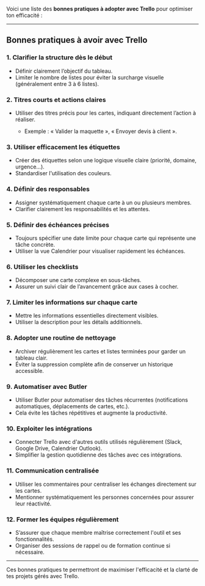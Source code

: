 Voici une liste des **bonnes pratiques à adopter avec Trello** pour optimiser ton efficacité :

---

## Bonnes pratiques à avoir avec Trello

### 1. **Clarifier la structure dès le début**

* Définir clairement l’objectif du tableau.
* Limiter le nombre de listes pour éviter la surcharge visuelle (généralement entre 3 à 6 listes).

### 2. **Titres courts et actions claires**

* Utiliser des titres précis pour les cartes, indiquant directement l’action à réaliser.

  * Exemple : « Valider la maquette », « Envoyer devis à client ».

### 3. **Utiliser efficacement les étiquettes**

* Créer des étiquettes selon une logique visuelle claire (priorité, domaine, urgence…).
* Standardiser l'utilisation des couleurs.

### 4. **Définir des responsables**

* Assigner systématiquement chaque carte à un ou plusieurs membres.
* Clarifier clairement les responsabilités et les attentes.

### 5. **Définir des échéances précises**

* Toujours spécifier une date limite pour chaque carte qui représente une tâche concrète.
* Utiliser la vue Calendrier pour visualiser rapidement les échéances.

### 6. **Utiliser les checklists**

* Décomposer une carte complexe en sous-tâches.
* Assurer un suivi clair de l’avancement grâce aux cases à cocher.

### 7. **Limiter les informations sur chaque carte**

* Mettre les informations essentielles directement visibles.
* Utiliser la description pour les détails additionnels.

### 8. **Adopter une routine de nettoyage**

* Archiver régulièrement les cartes et listes terminées pour garder un tableau clair.
* Éviter la suppression complète afin de conserver un historique accessible.

### 9. **Automatiser avec Butler**

* Utiliser Butler pour automatiser des tâches récurrentes (notifications automatiques, déplacements de cartes, etc.).
* Cela évite les tâches répétitives et augmente la productivité.

### 10. **Exploiter les intégrations**

* Connecter Trello avec d'autres outils utilisés régulièrement (Slack, Google Drive, Calendrier Outlook).
* Simplifier la gestion quotidienne des tâches avec ces intégrations.

### 11. **Communication centralisée**

* Utiliser les commentaires pour centraliser les échanges directement sur les cartes.
* Mentionner systématiquement les personnes concernées pour assurer leur réactivité.

### 12. **Former les équipes régulièrement**

* S’assurer que chaque membre maîtrise correctement l'outil et ses fonctionnalités.
* Organiser des sessions de rappel ou de formation continue si nécessaire.

---

Ces bonnes pratiques te permettront de maximiser l'efficacité et la clarté de tes projets gérés avec Trello.
